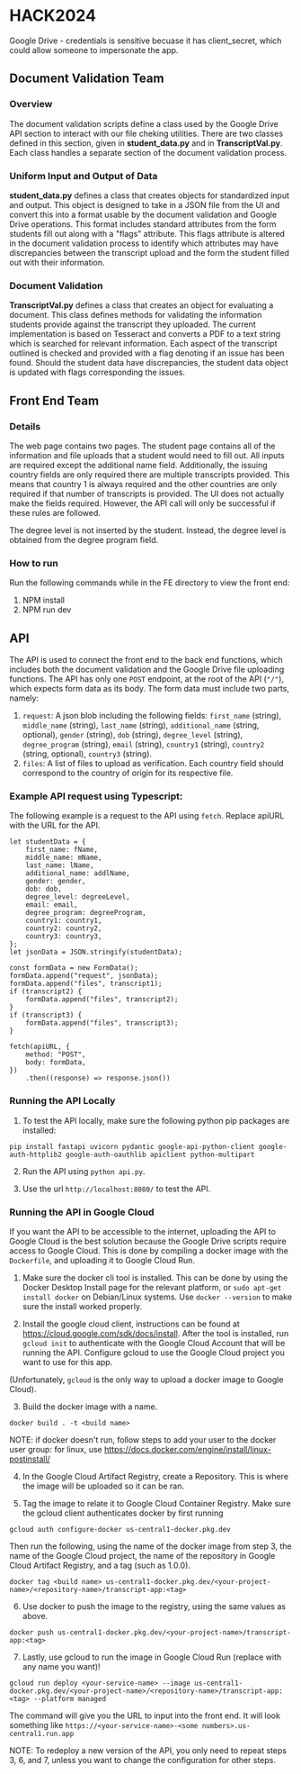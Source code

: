 # HACK2024

Google Drive - credentials is sensitive becuase it has client_secret, which could allow someone to impersonate the app.

## Document Validation Team

### Overview

The document validation scripts define a class used by the Google Drive API section to interact with our file cheking utilities. There are two classes defined in this section, given in **student_data.py** and in **TranscriptVal.py**. Each class handles a separate section of the document validation process.

### Uniform Input and Output of Data

**student_data.py** defines a class that creates objects for standardized input and output. This object is designed to take in a JSON file from the UI and convert this into a format usable by the document validation and Google Drive operations. This format includes standard attributes from the form students fill out along with a "flags" attribute. This flags attribute is altered in the document validation process to identify which attributes may have discrepancies between the transcript upload and the form the student filled out with their information.

### Document Validation

**TranscriptVal.py** defines a class that creates an object for evaluating a document. This class defines methods for validating the information students provide against the transcript they uploaded. The current implementation is based on Tesseract and converts a PDF to a text string which is searched for relevant information. Each aspect of the transcript outlined is checked and provided with a flag denoting if an issue has been found. Should the student data have discrepancies, the student data object is updated with flags corresponding the issues.

## Front End Team

### Details

The web page contains two pages. The student page contains all of the information and file uploads that a student would need to fill out. All inputs are required except the additional name field. Additionally, the issuing country fields are only required there are multiple transcripts provided. This means that country 1 is always required and the other countries are only required if that number of transcripts is provided. The UI does not actually make the fields required. However, the API call will only be successful if these rules are followed.

The degree level is not inserted by the student. Instead, the degree level is obtained from the degree program field.

### How to run

Run the following commands while in the FE directory to view the front end:

1. NPM install
2. NPM run dev

## API

The API is used to connect the front end to the back end functions, which includes both the document validation and the Google Drive file uploading functions. The API has only one `POST` endpoint, at the root of the API (`"/"`), which expects form data as its body. The form data must include two parts, namely:

1. `request`: A json blob including the following fields:
   `first_name` (string), `middle_name` (string), `last_name` (string), `additional_name` (string, optional), `gender` (string), `dob` (string), `degree_level` (string), `degree_program` (string), `email` (string), `country1` (string), `country2` (string, optional), `country3` (string).
2. `files`: A list of files to upload as verification. Each country field should correspond to the country of origin for its respective file.

### Example API request using Typescript:

The following example is a request to the API using `fetch`. Replace apiURL with the URL for the API.

```
let studentData = {
    first_name: fName,
    middle_name: mName,
    last_name: lName,
    additional_name: addlName,
    gender: gender,
    dob: dob,
    degree_level: degreeLevel,
    email: email,
    degree_program: degreeProgram,
    country1: country1,
    country2: country2,
    country3: country3,
};
let jsonData = JSON.stringify(studentData);

const formData = new FormData();
formData.append("request", jsonData);
formData.append("files", transcript1);
if (transcript2) {
    formData.append("files", transcript2);
}
if (transcript3) {
    formData.append("files", transcript3);
}

fetch(apiURL, {
    method: "POST",
    body: formData,
})
    .then((response) => response.json())
```

### Running the API Locally

1. To test the API locally, make sure the following python pip packages are installed:

```
pip install fastapi uvicorn pydantic google-api-python-client google-auth-httplib2 google-auth-oauthlib apiclient python-multipart
```

2. Run the API using `python api.py`.

3. Use the url `http://localhost:8080/` to test the API.

### Running the API in Google Cloud

If you want the API to be accessible to the internet, uploading the API to Google Cloud is the best solution because the Google Drive scripts require access to Google Cloud. This is done by compiling a docker image with the `Dockerfile`, and uploading it to Google Cloud Run.

1. Make sure the docker cli tool is installed. This can be done by using the Docker Desktop Install page for the relevant platform, or `sudo apt-get install docker` on Debian/Linux systems. Use `docker --version` to make sure the install worked properly.

2. Install the google cloud client, instructions can be found at https://cloud.google.com/sdk/docs/install. After the tool is installed, run `gcloud init` to authenticate with the Google Cloud Account that will be running the API. Configure gcloud to use the Google Cloud project you want to use for this app.

(Unfortunately, `gcloud` is the only way to upload a docker image to Google Cloud).

3. Build the docker image with a name.

```
docker build . -t <build name>
```

NOTE: if docker doesn't run, follow steps to add your user to the docker user group: for linux, use https://docs.docker.com/engine/install/linux-postinstall/

4. In the Google Cloud Artifact Registry, create a Repository. This is where the image will be uploaded so it can be ran.

5. Tag the image to relate it to Google Cloud Container Registry. Make sure the gcloud client authenticates docker by first running

```
gcloud auth configure-docker us-central1-docker.pkg.dev
```

Then run the following, using the name of the docker image from step 3, the name of the Google Cloud project, the name of the repository in Google Cloud Artifact Registry, and a tag (such as 1.0.0).

```
docker tag <build name> us-central1-docker.pkg.dev/<your-project-name>/<repository-name>/transcript-app:<tag>
```

6. Use docker to push the image to the registry, using the same values as above.

```
docker push us-central1-docker.pkg.dev/<your-project-name>/transcript-app:<tag>
```

7. Lastly, use gcloud to run the image in Google Cloud Run (replace <your-service-name> with any name you want)!

```
gcloud run deploy <your-service-name> --image us-central1-docker.pkg.dev/<your-project-name>/<repository-name>/transcript-app:<tag> --platform managed
```

The command will give you the URL to input into the front end. It will look something like `https://<your-service-name>-<some numbers>.us-central1.run.app`

NOTE: To redeploy a new version of the API, you only need to repeat steps 3, 6, and 7, unless you want to change the configuration for other steps.
